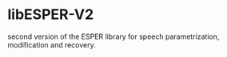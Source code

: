 # libESPER-V2
second version of the ESPER library for speech parametrization, modification and recovery.
